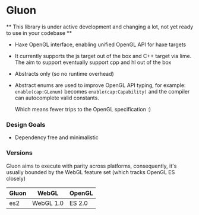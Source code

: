 # Gluon
** This library is under active development and changing a lot, not yet ready to use in your codebase **

- Haxe OpenGL interface, enabling unified OpenGL API for haxe targets
- It currently supports the js target out of the box and C++ target via lime. The aim to support eventually support cpp and hl out of the box
- Abstracts only (so no runtime overhead)
- Abstract enums are used to improve OpenGL API typing, for example:
	`enable(cap:GLenum)`
	becomes
	`enable(cap:Capability)`
	and the compiler can autocomplete valid constants.

	Which means fewer trips to the OpenGL specification :)

### Design Goals
- Dependency free and minimalistic

### Versions
Gluon aims to execute with parity across platforms, consequently, it's usually bounded by the WebGL feature set (which tracks OpenGL ES closely)

| Gluon     | WebGL     | OpenGL |
|-----------|-----------|--------|
| es2       | WebGL 1.0 | ES 2.0 |
